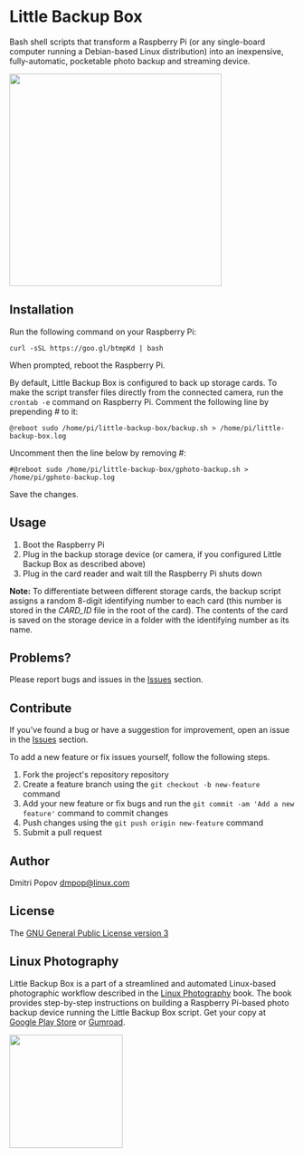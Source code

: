 # Little Backup Box

Bash shell scripts that transform a Raspberry Pi (or any single-board computer running a Debian-based Linux distribution) into an inexpensive, fully-automatic, pocketable photo backup and streaming device.

<img src="https://i.imgur.com/n1xGPn8.jpg" alt="" width="375"/>

## Installation

Run the following command on your Raspberry Pi:

    curl -sSL https://goo.gl/btmpKd | bash

When prompted, reboot the Raspberry Pi.

By default, Little Backup Box is configured to back up storage cards. To make the script transfer files directly from the connected camera, run the `crontab -e` command on Raspberry Pi. Comment the following line by prepending *#* to it:

    @reboot sudo /home/pi/little-backup-box/backup.sh > /home/pi/little-backup-box.log

Uncomment then the line below by removing *#*:

    #@reboot sudo /home/pi/little-backup-box/gphoto-backup.sh > /home/pi/gphoto-backup.log

Save the changes.

## Usage

1. Boot the Raspberry Pi
2. Plug in the backup storage device (or camera, if you configured Little Backup Box as described above)
3. Plug in the card reader and wait till the Raspberry Pi shuts down

**Note:** To differentiate between different storage cards, the backup script assigns a random 8-digit identifying number to each card (this number is stored in the *CARD_ID* file in the root of the card). The contents of the card is saved on the storage device in a folder with the identifying number as its name.

## Problems?

Please report bugs and issues in the [Issues](https://github.com/dmpop/little-backup-box/issues) section.

## Contribute

If you've found a bug or have a suggestion for improvement, open an issue in the [Issues](https://github.com/dmpop/little-backup-box/issues) section.

To add a new feature or fix issues yourself, follow the following steps.

1. Fork the project's repository repository
2. Create a feature branch using the `git checkout -b new-feature` command
3. Add your new feature or fix bugs and run the `git commit -am 'Add a new feature'` command to commit changes
4. Push changes using the `git push origin new-feature` command
5. Submit a pull request

## Author

Dmitri Popov [dmpop@linux.com](mailto:dmpop@linux.com)

## License

The [GNU General Public License version 3](http://www.gnu.org/licenses/gpl-3.0.en.html)

## Linux Photography

Little Backup Box is a part of a streamlined and automated Linux-based photographic workflow described in the [Linux Photography](https://gumroad.com/l/linux-photography) book. The book provides step-by-step instructions on building a Raspberry Pi-based photo backup device running the Little Backup Box script. Get your copy at [Google Play Store](https://play.google.com/store/books/details/Dmitri_Popov_Linux_Photography?id=cO70CwAAQBAJ) or [Gumroad](https://gumroad.com/l/linux-photography).

<img src="https://scribblesandsnaps.files.wordpress.com/2016/07/linux-photography-6.jpg" width="200"/>

